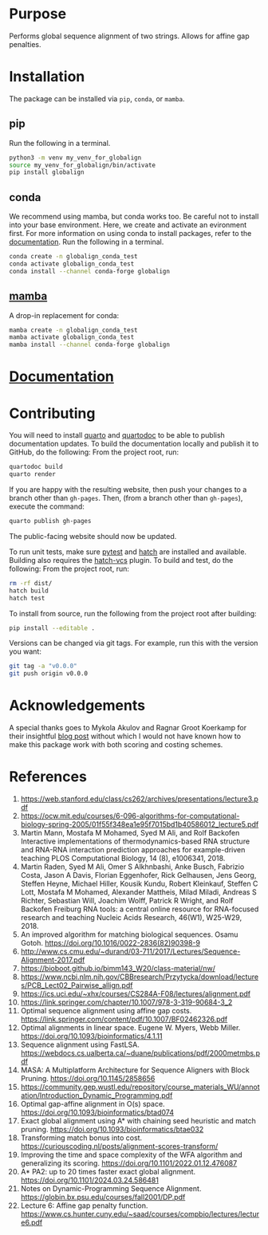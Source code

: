 # Purpose

Performs global sequence alignment of two strings.  Allows for affine gap penalties.

# Installation

The package can be installed via `pip`, `conda`, or `mamba`.

## pip

Run the following in a terminal.

```bash
python3 -m venv my_venv_for_globalign
source my_venv_for_globalign/bin/activate
pip install globalign
```

## conda

We recommend using mamba, but conda works too.  Be careful not to install into your base environment.  Here, we create and activate an evironment first.  For more information on using conda to install packages, refer to the [documentation](https://www.anaconda.com/docs/tools/working-with-conda/packages/install-packages#using-the-channel-flag).  Run the following in a terminal.

```bash
conda create -n globalign_conda_test
conda activate globalign_conda_test
conda install --channel conda-forge globalign
```

## [mamba](https://mamba.readthedocs.io/en/latest/installation/mamba-installation.html)

A drop-in replacement for conda:

```bash
mamba create -n globalign_conda_test
mamba activate globalign_conda_test
mamba install --channel conda-forge globalign
```

# [Documentation](https://iamgiddyaboutgit.github.io/globalign/)

# Contributing

You will need to install [quarto](https://quarto.org/) and [quartodoc](https://github.com/machow/quartodoc/) to be able to publish documentation updates.  To build the documentation locally and publish it to GitHub, do the following: From the project root, run:

```bash
quartodoc build
quarto render
```

If you are happy with the resulting website, then push your changes to a branch other than `gh-pages`.  Then, (from a branch other than `gh-pages`), execute the command:

```bash
quarto publish gh-pages
```

The public-facing website should now be updated.

To run unit tests, make sure [pytest](https://docs.pytest.org/en/stable/) and [hatch](https://hatch.pypa.io/latest/) are installed and available.  Building also requires the [hatch-vcs](https://github.com/ofek/hatch-vcs) plugin.  To build and test, do the following: From the project root, run:

```bash
rm -rf dist/
hatch build
hatch test
```

To install from source, run the following from the project root after building:

```bash
pip install --editable .
```

Versions can be changed via git tags.  For example, run this with the version you want:

```bash
git tag -a "v0.0.0"
git push origin v0.0.0
```

# Acknowledgements

A special thanks goes to Mykola Akulov and Ragnar Groot Koerkamp for their insightful [blog post](https://curiouscoding.nl/posts/alignment-scores-transform/) without which I would not have known how to make this package work with both scoring and costing schemes.

# References

1. https://web.stanford.edu/class/cs262/archives/presentations/lecture3.pdf
2. https://ocw.mit.edu/courses/6-096-algorithms-for-computational-biology-spring-2005/01f55f348ea1e95f7015bd1b40586012_lecture5.pdf
3. Martin Mann, Mostafa M Mohamed, Syed M Ali, and Rolf Backofen
     Interactive implementations of thermodynamics-based RNA structure and RNA-RNA interaction prediction approaches for example-driven teaching
     PLOS Computational Biology, 14 (8), e1006341, 2018.
4. Martin Raden, Syed M Ali, Omer S Alkhnbashi, Anke Busch, Fabrizio Costa, Jason A Davis, Florian Eggenhofer, Rick Gelhausen, Jens Georg, Steffen Heyne, Michael Hiller, Kousik Kundu, Robert Kleinkauf, Steffen C Lott, Mostafa M Mohamed, Alexander Mattheis, Milad Miladi, Andreas S Richter, Sebastian Will, Joachim Wolff, Patrick R Wright, and Rolf Backofen
     Freiburg RNA tools: a central online resource for RNA-focused research and teaching
     Nucleic Acids Research, 46(W1), W25-W29, 2018.
5. An improved algorithm for matching biological sequences. Osamu Gotoh. https://doi.org/10.1016/0022-2836(82)90398-9
6. http://www.cs.cmu.edu/~durand/03-711/2017/Lectures/Sequence-Alignment-2017.pdf
7. https://bioboot.github.io/bimm143_W20/class-material/nw/
8. https://www.ncbi.nlm.nih.gov/CBBresearch/Przytycka/download/lectures/PCB_Lect02_Pairwise_allign.pdf
9. https://ics.uci.edu/~xhx/courses/CS284A-F08/lectures/alignment.pdf
10. https://link.springer.com/chapter/10.1007/978-3-319-90684-3_2
11. Optimal sequence alignment using affine gap costs. https://link.springer.com/content/pdf/10.1007/BF02462326.pdf
12. Optimal alignments in linear space. Eugene W. Myers, Webb Miller.  https://doi.org/10.1093/bioinformatics/4.1.11
13. Sequence alignment using FastLSA. https://webdocs.cs.ualberta.ca/~duane/publications/pdf/2000metmbs.pdf
14. MASA: A Multiplatform Architecture for Sequence Aligners
        with Block Pruning. https://doi.org/10.1145/2858656
15. https://community.gep.wustl.edu/repository/course_materials_WU/annotation/Introduction_Dynamic_Programming.pdf
16. Optimal gap-affine alignment in O(s) space. https://doi.org/10.1093/bioinformatics/btad074
17. Exact global alignment using A* with chaining seed heuristic and match pruning.
    https://doi.org/10.1093/bioinformatics/btae032
18. Transforming match bonus into cost. https://curiouscoding.nl/posts/alignment-scores-transform/
19. Improving the time and space complexity of the WFA algorithm and generalizing its scoring.
        https://doi.org/10.1101/2022.01.12.476087
20. A* PA2: up to 20 times faster exact global alignment.
        https://doi.org/10.1101/2024.03.24.586481
21. Notes on Dynamic-Programming Sequence Alignment.
        https://globin.bx.psu.edu/courses/fall2001/DP.pdf
22. Lecture 6: Affine gap penalty function.
        https://www.cs.hunter.cuny.edu/~saad/courses/compbio/lectures/lecture6.pdf
